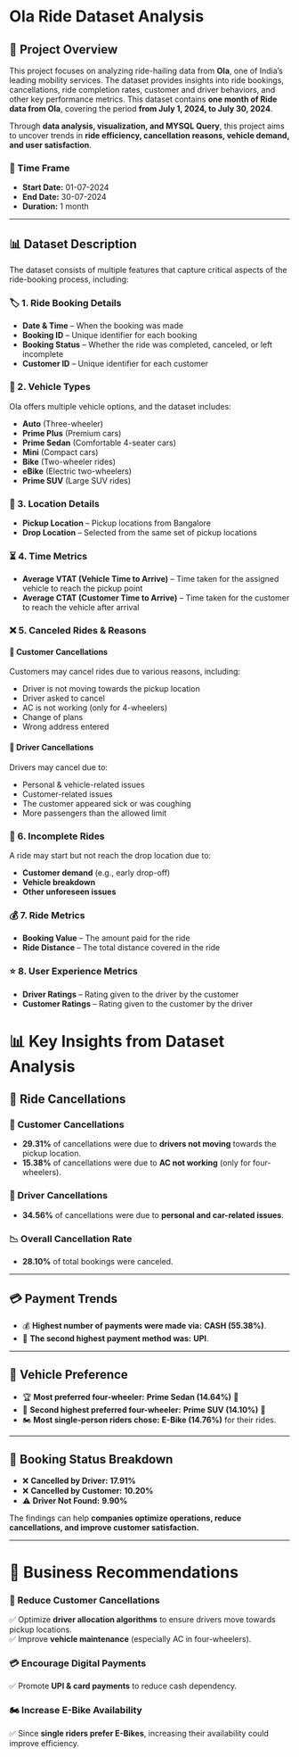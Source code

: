 # Ola Ride Dataset Analysis

## 📌 Project Overview  
This project focuses on analyzing ride-hailing data from **Ola**, one of India’s leading mobility services. The dataset provides insights into ride bookings, cancellations, ride completion rates, customer and driver behaviors, and other key performance metrics. This dataset contains **one month of Ride data from Ola**, covering the period **from July 1, 2024, to July 30, 2024**. 

Through **data analysis, visualization, and MYSQL Query**, this project aims to uncover trends in **ride efficiency, cancellation reasons, vehicle demand, and user satisfaction**.  

### **📅 Time Frame**  
- **Start Date:** 01-07-2024  
- **End Date:** 30-07-2024  
- **Duration:** 1 month  
---

## 📊 Dataset Description  

The dataset consists of multiple features that capture critical aspects of the ride-booking process, including:  

### 🏷 1. Ride Booking Details  
- **Date & Time** – When the booking was made  
- **Booking ID** – Unique identifier for each booking  
- **Booking Status** – Whether the ride was completed, canceled, or left incomplete  
- **Customer ID** – Unique identifier for each customer  

### 🚗 2. Vehicle Types  
Ola offers multiple vehicle options, and the dataset includes:  
- **Auto** (Three-wheeler)  
- **Prime Plus** (Premium cars)  
- **Prime Sedan** (Comfortable 4-seater cars)  
- **Mini** (Compact cars)  
- **Bike** (Two-wheeler rides)  
- **eBike** (Electric two-wheelers)  
- **Prime SUV** (Large SUV rides)  

### 📍 3. Location Details  
- **Pickup Location** – Pickup locations from Bangalore  
- **Drop Location** – Selected from the same set of pickup locations  

### ⏳ 4. Time Metrics  
- **Average VTAT (Vehicle Time to Arrive)** – Time taken for the assigned vehicle to reach the pickup point  
- **Average CTAT (Customer Time to Arrive)** – Time taken for the customer to reach the vehicle after arrival  

### ❌ 5. Canceled Rides & Reasons  

#### 🔴 Customer Cancellations  
Customers may cancel rides due to various reasons, including:  
- Driver is not moving towards the pickup location  
- Driver asked to cancel  
- AC is not working (only for 4-wheelers)  
- Change of plans  
- Wrong address entered  

#### 🔵 Driver Cancellations  
Drivers may cancel due to:  
- Personal & vehicle-related issues  
- Customer-related issues  
- The customer appeared sick or was coughing  
- More passengers than the allowed limit  

### 🚫 6. Incomplete Rides  
A ride may start but not reach the drop location due to:  
- **Customer demand** (e.g., early drop-off)  
- **Vehicle breakdown**  
- **Other unforeseen issues**  

### 💰 7. Ride Metrics  
- **Booking Value** – The amount paid for the ride  
- **Ride Distance** – The total distance covered in the ride  

### ⭐ 8. User Experience Metrics  
- **Driver Ratings** – Rating given to the driver by the customer  
- **Customer Ratings** – Rating given to the customer by the driver


# 📊 Key Insights from Dataset Analysis  

## 🚫 Ride Cancellations  
### 🔴 Customer Cancellations  
- **29.31%** of cancellations were due to **drivers not moving** towards the pickup location.  
- **15.38%** of cancellations were due to **AC not working** (only for four-wheelers).  

### 🔵 Driver Cancellations  
- **34.56%** of cancellations were due to **personal and car-related issues**.  

### 📉 Overall Cancellation Rate  
- **28.10%** of total bookings were canceled.  

---

## 💳 Payment Trends  
- 💰 **Highest number of payments were made via:** **CASH (55.38\%)**.   
- 🏦 **The second highest payment method was:** **UPI**.  

---

## 🚗 Vehicle Preference  
- 🏆 **Most preferred four-wheeler:** **Prime Sedan (14.64\%)** 🚗  
- 🥈 **Second highest preferred four-wheeler:** **Prime SUV (14.10\%)** 🚙  
- 🏍 **Most single-person riders chose:** **E-Bike (14.76\%)** for their rides.  

---

## 📌 Booking Status Breakdown  
- ❌ **Cancelled by Driver:** **17.91%**  
- ❌ **Cancelled by Customer:** **10.20%**  
- ⚠️ **Driver Not Found:** **9.90%**  

 
The findings can help **companies optimize operations, reduce cancellations, and improve customer satisfaction.**  

---

# 📌 Business Recommendations  

### 🚗 Reduce Customer Cancellations  
✅ Optimize **driver allocation algorithms** to ensure drivers move towards pickup locations.  
✅ Improve **vehicle maintenance** (especially AC in four-wheelers).  

### 💳 Encourage Digital Payments  
✅ Promote **UPI & card payments** to reduce cash dependency.  

### 🏍 Increase E-Bike Availability  
✅ Since **single riders prefer E-Bikes**, increasing their availability could improve efficiency.  




